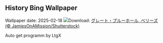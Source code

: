 ## History Bing Wallpaper
Wallpaper date: 2025-02-18
![](https://www.bing.com/th?id=OHR.BlueBelize_JA-JP4446467431_UHD.jpg&w=1000)Download: [グレート・ブルーホール, ベリーズ (© JamiesOnAMission/Shutterstock)](https://www.bing.com/th?id=OHR.BlueBelize_JA-JP4446467431_UHD.jpg)

Auto get programm by LtgX
